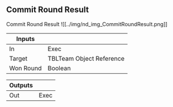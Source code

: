 ## Commit Round Result
Commit Round Result
![[../img/nd_img_CommitRoundResult.png]]

|Inputs||
|--|--|
| In | Exec |
| Target | TBLTeam Object Reference |
| Won Round | Boolean |

|Outputs||
|--|--|
| Out | Exec |
